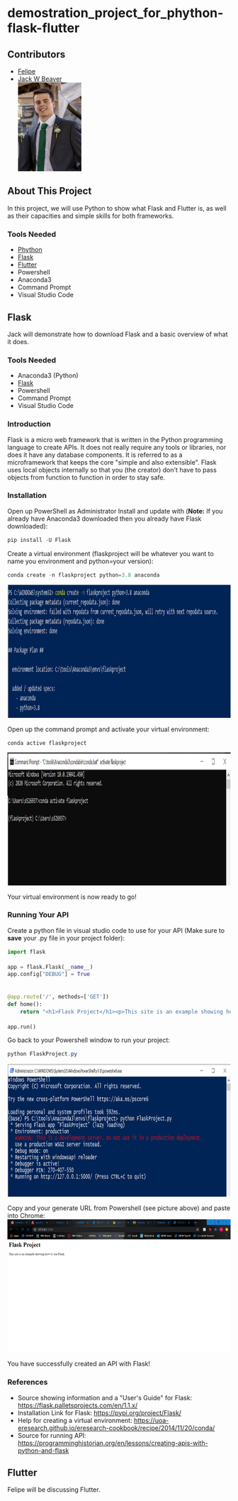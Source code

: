 # demostration_project_for_phython-flask-flutter

## Contributors
- [Felipe](https://github.com/FelipeGHB/about-felipe)
- [Jack W Beaver](https://github.com/JackWBeaver) <br>
<img src="Selfie.jpg" widt="150" height="200" /><br>

## About This Project
In this project, we will use Python to show what Flask and Flutter is, as well as their capacities and simple skills for both frameworks.

### Tools Needed
- [Phython](https://www.python.org)
- [Flask](https://flask.palletsprojects.com/en/1.1.x/)
- [Flutter](https://flutter.dev)
- Powershell
- Anaconda3
- Command Prompt
- Visual Studio Code

## Flask
Jack will demonstrate how to download Flask and a basic overview of what it does.

### Tools Needed
- Anaconda3 (Python)
- [Flask](https://flask.palletsprojects.com/en/1.1.x/)
- Powershell
- Command Prompt
- Visual Studio Code

### Introduction
Flask is a micro web framework that is written in the Python programming language to create APIs. It does not really require any tools or libraries, nor does it have any database components. It is referred to as a microframework that keeps the core "simple and also extensible". Flask uses local objects internally so that you (the creator) don't have to pass objects from function to function in order to stay safe.

### Installation
Open up PowerShell as Administrator
Install and update with (**Note:** If you already have Anaconda3 downloaded then you already have Flask downloaded):
```Powershell
pip install -U Flask
```
Create a virtual environment (flaskproject will be whatever you want to name you environment and python=your version):
```Powershell
conda create -n flaskproject python=3.8 anaconda
```
<img src="Flask1.PNG" width="600" height="300"/>

Open up the command prompt and activate your virtual environment:
```CMD
conda active flaskproject
```
<img src="Flask2.PNG" width="600" height="300"/>

Your virtual environment is now ready to go!

### Running Your API
Create a python file in visual studio code to use for your API (Make sure to **save** your .py file in your project folder):
```Python
import flask

app = flask.Flask(__name__)
app.config["DEBUG"] = True


@app.route('/', methods=['GET'])
def home():
    return "<h1>Flask Project</h1><p>This site is an example showing how to use Flask.</p>"

app.run()
```
Go back to your Powershell window to run your project:
```Powershell
python FlaskProject.py
```
<img src="Flask3.PNG" width="600" height="300"/>

Copy and your generate URL from Powershell (see picture above) and paste into Chrome:
<img src="Flask4.PNG" width="600" height="300"/>

You have successfully created an API with Flask!

### References
- Source showing information and a "User's Guide" for Flask: https://flask.palletsprojects.com/en/1.1.x/
- Installation Link for Flask: https://pypi.org/project/Flask/
- Help for creating a virtual environment: https://uoa-eresearch.github.io/eresearch-cookbook/recipe/2014/11/20/conda/
- Source for running API: https://programminghistorian.org/en/lessons/creating-apis-with-python-and-flask

## Flutter
Felipe will be discussing Flutter.
